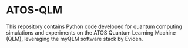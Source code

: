 # ATOS-QLM
This repository contains Python code developed for quantum computing simulations and experiments on the ATOS Quantum Learning Machine (QLM), leveraging the myQLM software stack by Eviden.
